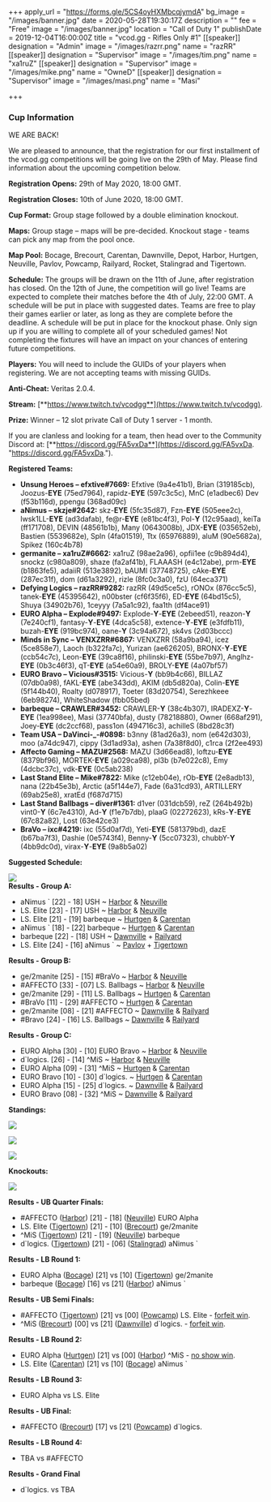 +++
apply_url = "https://forms.gle/5CS4oyHXMbcqjymdA"
bg_image = "/images/banner.jpg"
date = 2020-05-28T19:30:17Z
description = ""
fee = "Free"
image = "/images/banner.jpg"
location = "Call of Duty 1"
publishDate = 2019-12-04T16:00:00Z
title = "vcod.gg - Rifles Only #1"
[[speaker]]
designation = "Admin"
image = "/images/razrr.png"
name = "razRR"
[[speaker]]
designation = "Supervisor"
image = "/images/tim.png"
name = "xa1ruZ"
[[speaker]]
designation = "Supervisor"
image = "/images/mike.png"
name = "OwneD"
[[speaker]]
designation = "Supervisor"
image = "/images/masi.png"
name = "Masi"

+++
### **Cup Information**

WE ARE BACK!

We are pleased to announce, that the registration for our first installment of the vcod.gg competitions will be going live on the 29th of May. Please find information about the upcoming competition below.

**Registration Opens:** 29th of May 2020, 18:00 GMT.

**Registration Closes:** 10th of June 2020, 18:00 GMT.

**Cup Format:** Group stage followed by a double elimination knockout.

**Maps:** Group stage – maps will be pre-decided. Knockout stage - teams can pick any map from the pool once.

**Map Pool:** Bocage, Brecourt, Carentan, Dawnville, Depot, Harbor, Hurtgen, Neuville, Pavlov, Powcamp, Railyard, Rocket, Stalingrad and Tigertown.

**Schedule:** The groups will be drawn on the 11th of June, after registration has closed. On the 12th of June, the competition will go live! Teams are expected to complete their matches before the 4th of July, 22:00 GMT. A schedule will be put in place with suggested dates. Teams are free to play their games earlier or later, as long as they are complete before the deadline. A schedule will be put in place for the knockout phase. Only sign up if you are willing to complete all of your scheduled games! Not completing the fixtures will have an impact on your chances of entering future competitions.

**Players:** You will need to include the GUIDs of your players when registering. We are not accepting teams with missing GUIDs.

**Anti-Cheat:** Veritas 2.0.4.

**Stream:** [**https://www.twitch.tv/vcodgg**](https://www.twitch.tv/vcodgg).

**Prize:** Winner – 12 slot private Call of Duty 1 server - 1 month.

If you are clanless and looking for a team, then head over to the Community Discord at: [**https://discord.gg/FA5vxDa**](https://discord.gg/FA5vxDa. "https://discord.gg/FA5vxDa.").

**Registered Teams:**

* **Unsung Heroes – efxtive#7669:** Efxtive (9a4e41b1), Brian (319185cb), Joozus-**EYE** (75ed7964), rapidz-**EYE** (597c3c5c), MnC (e1adbec6) Dev (f53b116d), ppengu (368ad09c)
* **aNimus – skzje#2642:** skz-**EYE** (5fc35d87), Fzn-**EYE** (505eee2c), lwsk1LL-**EYE** (ad3dafab), fe@r-**EYE** (e81bc4f3), Pol-**Y** (12c95aad), keiTa (ff171708), DEVIN (48561b1b), Many (0643008b), JDX-**EYE** (035652eb), Bastien (5539682e), Spln (4fa01519), Ttx (65976889), aluM (90e5682a), Spikez (160c4b78)
* **germanite – xa1ruZ#6662:** xa1ruZ (98ae2a96), opfii1ee (c9b894d4), snockz (c980a809), shaze (fa2af41b), FLAAASH (e4c12abe), prm-**EYE** (b1863fe5), adaiiR (513e3892), bAUMI (37748725), cAke-**EYE** (287ec31f), dom (d61a3292), rizle (8fc0c3a0), fzU (64eca371)
* **Defying Logics – razRR#9282:** razRR (49d5ce5c), rONOx (876cc5c5), tanek-**EYE** (45395642), n00bster (cf6f35f6), ED-**EYE** (64bd15c5), Shuya (34902b76), 1ceyyy (7a5a1c92), faa1th (df4ace91)
* **EURO Alpha – Explode#9497:** Explode-**Y**-**EYE** (2ebeed51), reazon-**Y** (7e240cf1), fantasy-**Y**-**EYE** (4dca5c58), extence-**Y**-**EYE** (e3fdfb11), buzah-**EYE** (919bc974), oane-**Y** (3c94a672), sk4vs (2d03bccc)
* **Minds in Sync – VENXZRR#6867:** VENXZRR (58a9ba94), icez (5ce858e7), Laoch (b322fa7c), Yurizan (ae626205), BRONX-**Y**-**EYE** (ccb54c7c), Leon-**EYE** (39ca8f16), philinski-**EYE** (55be7b97), Anglhz-**EYE** (0b3c46f3), qT-**EYE** (a54e60a9), BROLY-**EYE** (4a07bf57)
* **EURO Bravo – Vicious#3515:** Vicious-**Y** (bb9b4c66), BILLAZ (07db0a98), fAKL-**EYE** (abe343dd), AKIM (db5d820a), Colin-**EYE** (5f144b40), Roalty (d078917), Toeter (83d20754), Serezhkeee (6eb98274), WhiteShadow (fbb05bed)
* **barbeque – CRAWLER#3452:** CRAWLER-**Y** (38c4b307), IRADEXZ-**Y**-**EYE** (1ea998ee), Masi (37740bfa), dusty (78218880), Owner (668af291), Joey-**EYE** (dc2ccf68), pass1on (494716c3), achilleS (8bd28c3f)
* **Team USA – DaVinci-_-#0898:** b3nny (81ad26a3), nom (e642d303), moo (a74dc947), cippy (3d1ad93a), ashen (7a38f8d0), c1rca (2f2ee493)
* **Affecto Gaming – MAZU#2568:** MAZU (3d66ead8), loftzu-**EYE** (8379bf96), MORTEK-**EYE** (a029ca98), pl3b (b7e022c8), Emy (4dcbc37c), vdk-**EYE** (0c5ab238)
* **Last Stand Elite – Mike#7822:** Mike (c12eb04e), rOb-**EYE** (2e8adb13), nana (22b45e3b), Arctic (a5f144e7), Fade (6a31cd93), ARTILLERY (69ab25e8), xratEd (f687d715)
* **Last Stand Ballbags – diver#1361:** d1ver (031dcb59), reZ (264b492b) vint0-**Y** (6c7e4310), Ad-**Y** (f1e7b7db), plaaG (02272623), kRs-**Y**-**EYE** (67c82a82), Lost (63e42ce3)
* **BraVo – ixc#4219:** ixc (55d0af7d), Yeti-**EYE** (581379bd), dazE (b67ba7f3), Dashie (0e5743f4), Benny-**Y** (5cc07323), chubbY-**Y** (4bb9dc0d), virax-**Y**-**EYE** (9a8b5a02)

**Suggested Schedule:**

![](/images/schedting1.PNG)  
**Results - Group A:**

* aNimus \` \[22\] - 18\] USH \~ [Harbor](https://i.imgur.com/AHk50rx.png) & [Neuville](https://i.imgur.com/VJQ2W0v.jpg)
* LS. Elite \[23\] - \[17\] USH \~ [Harbor](https://i.imgur.com/uNEfhd9.png) & [Neuville](https://i.imgur.com/lf2zg0Z.png)
* LS. Elite \[21\] - \[19\] barbeque \~ [Hurtgen](https://i.imgur.com/0fhiOXS.png) & [Carentan](https://i.imgur.com/YaPE0fy.png)
* aNimus \` \[18\] - \[22\] barbeque \~ [Hurtgen](https://i.imgur.com/EFFxL6d.jpg) & [Carentan](https://i.imgur.com/VtN3QKM.jpg)
* barbeque \[22\] - \[18\] USH \~ [Dawnville](https://i.imgur.com/cRX1gXO.jpg) + [Railyard](https://i.imgur.com/MvCzE9k.jpg)
* LS. Elite \[24\] - \[16\] aNimus \` \~ [Pavlov](https://i.imgur.com/ZbzhF4K.jpg) + [Tigertown](https://i.imgur.com/sf1lIbp.jpg)

**Results - Group B:**

* ge/2manite \[25\] - \[15\] #BraVo \~ [Harbor](https://i.imgur.com/v6JGtz7.jpg) & [Neuville](https://i.imgur.com/eIixRHL.jpg)
* #AFFECTO \[33\] - \[07\] LS. Ballbags \~ [Harbor](https://i.imgur.com/pPRvIDJ.jpg) & [Neuville](https://i.imgur.com/TwTE3ld.jpg)
* ge/2manite \[29\] - \[11\] LS. Ballbags \~ [Hurtgen](https://i.imgur.com/gRjjxYy.jpg) & [Carentan](https://i.imgur.com/rtjYmNe.jpg)
* #BraVo \[11\] - \[29\] #AFFECTO \~ [Hurtgen](https://i.imgur.com/XOZVIGZ.jpg) & [Carentan](https://i.imgur.com/8tWdIHh.jpg)
* ge/2manite \[08\] - \[21\] #AFFECTO \~ [Dawnville](https://i.imgur.com/fxfDeQb.jpg) & [Railyard](https://i.imgur.com/XB4xoSW.jpg)
* #Bravo \[24\] - \[16\] LS. Ballbags \~ [Dawnville](https://i.imgur.com/Tk7OiV3.jpg) & [Railyard](https://i.imgur.com/LEpiCts.jpg)

**Results - Group C:**

* EURO Alpha \[30\] - \[10\] EURO Bravo \~ [Harbor](https://i.imgur.com/WdkGSRa.jpg) & [Neuville](https://i.imgur.com/o8gUNEX.jpg)
* d\`logics. \[26\] - \[14\] ^MiS \~ [Harbor](https://i.imgur.com/itviaMj.jpg) & [Neuville](https://i.imgur.com/m49eFIw.jpg)
* EURO Alpha \[09\] - \[31\] ^MiS \~ [Hurtgen](https://i.imgur.com/ThCJe6e.jpg) & [Carentan](https://i.imgur.com/ViGoCzu.jpg)
* EURO Bravo \[10\] - \[30\] d\`logics. \~ [Hurtgen](https://i.imgur.com/MhmopH0.jpg) & [Carentan](https://i.imgur.com/26IyOmC.jpg)
* EURO Alpha \[15\] - \[25\] d\`logics. \~ [Dawnville](https://i.imgur.com/egy4fIw.jpg) & [Railyard](https://i.imgur.com/ll5mrXL.jpg)
* EURO Bravo \[08\] - \[32\] ^MiS \~ [Dawnville](https://i.imgur.com/WXUhSrA.jpg) & [Railyard](https://i.imgur.com/NN0LbRH.jpg)

**Standings:**

![](/images/graa1.PNG)

![](/images/grbb1.PNG)

![](/images/grc111.PNG)

**Knockouts:**

![](/images/s1ksks.PNG)

**Results - UB Quarter Finals:**

* #AFFECTO ([Harbor](https://i.imgur.com/g2r1D1F.jpg)) \[21\] - \[18\] ([Neuville](https://i.imgur.com/5z42KK7.jpg)) EURO Alpha
* LS. Elite ([Tigertown](https://i.imgur.com/SZxlj9j.png)) \[21\] - \[10\] ([Brecourt](https://i.imgur.com/jhICESm.jpg)) ge/2manite
* ^MiS ([Tigertown](https://i.imgur.com/X5UOPwP.jpg)) \[21\] - \[19\] ([Neuville](https://i.imgur.com/bCj7opU.jpg)) barbeque
* d\`logics. ([Tigertown](https://i.imgur.com/WF88Fds.jpg)) \[21\] - \[06\] ([Stalingrad](https://i.imgur.com/Zvhvnub.jpg)) aNimus \`

**Results - LB Round 1:**

* EURO Alpha ([Bocage](https://i.imgur.com/M22n8PK.jpg)) \[21\] vs \[10\] ([Tigertown](https://i.imgur.com/RB86a5W.jpg)) ge/2manite
* barbeque ([Bocage](https://i.imgur.com/EGVYdAi.jpg)) \[16\] vs \[21\] ([Harbor](https://i.imgur.com/NfBnzwZ.jpg)) aNimus \`

**Results - UB Semi Finals:**

* #AFFECTO ([Tigertown](https://i.imgur.com/vsSHWMP.jpg)) \[21\] vs \[00\] ([Powcamp](https://i.imgur.com/VFtMPtd.jpg)) LS. Elite - [forfeit win](https://i.imgur.com/efZ7AsR.png).
* ^MiS ([Brecourt](https://i.imgur.com/PMna2na.jpg)) \[00\] vs \[21\] ([Dawnville](https://i.imgur.com/rHV9gxC.jpg)) d\`logics. - [forfeit win](https://i.imgur.com/3Y59FHs.png).

**Results - LB Round 2:**

* EURO Alpha ([Hurtgen](https://i.imgur.com/QobVZ4k.png)) \[21\] vs \[00\] ([Harbor](https://i.imgur.com/QobVZ4k.png)) ^MiS - [no show win](https://i.imgur.com/QobVZ4k.png).
* LS. Elite ([Carentan](https://i.imgur.com/bamdhV8.jpg)) \[21\] vs \[10\] ([Bocage](https://i.imgur.com/LAUBC7a.jpg)) aNimus \`

**Results - LB Round 3:**

* EURO Alpha vs LS. Elite

**Results - UB Final:**

* #AFFECTO ([Brecourt](https://i.imgur.com/rfM1vru.jpg)) \[17\] vs \[21\] ([Powcamp](https://i.imgur.com/EkXB68Y.jpg)) d\`logics.

**Results - LB Round 4:**

* TBA vs #AFFECTO

**Results - Grand Final**

* d\`logics. vs TBA